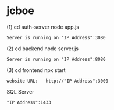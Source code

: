 # jcboe

(1) cd auth-server
    node app.js

    Server is running on "IP Address":3080

(2) cd backend
    node server.js

    Server is running on "IP Address":8080

(3) cd frontend
    npx start

    website URL:   http://"IP Address":3000

SQL Server

    "IP Address":1433
    
